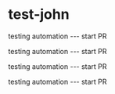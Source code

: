 # test-john


testing automation --- start PR

testing automation --- start PR

testing automation --- start PR


testing automation --- start PR
